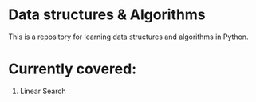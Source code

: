 # Data structures & Algorithms 
This is a repository for learning data structures and algorithms in Python. 

# Currently covered: 
1. Linear Search

